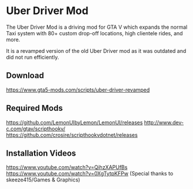 # Uber Driver Mod
The Uber Driver Mod is a driving mod for GTA V which expands the normal  Taxi system with 80+ custom drop-off locations, high clientele rides, and more.

It is a revamped version of the old Uber Driver mod as it was outdated and did not run efficiently. 

## Download
https://www.gta5-mods.com/scripts/uber-driver-revamped

## Required Mods
https://github.com/LemonUIbyLemon/LemonUI/releases
http://www.dev-c.com/gtav/scripthookv/
https://github.com/crosire/scripthookvdotnet/releases

## Installation Videos
https://www.youtube.com/watch?v=QihzXAPUfBs
https://www.youtube.com/watch?v=0XgTytpKFPw (Special thanks to skeeze415/Games & Graphics)
